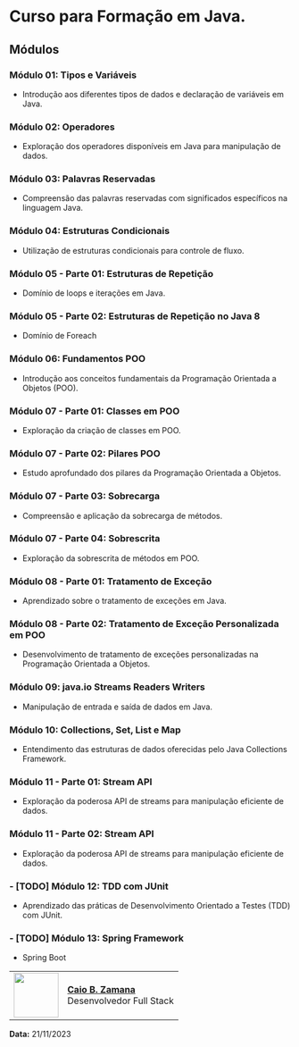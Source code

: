 # Curso para Formação em Java.

## Módulos

### Módulo 01: Tipos e Variáveis
- Introdução aos diferentes tipos de dados e declaração de variáveis em Java.

### Módulo 02: Operadores
- Exploração dos operadores disponíveis em Java para manipulação de dados.

### Módulo 03: Palavras Reservadas
- Compreensão das palavras reservadas com significados específicos na linguagem Java.

### Módulo 04: Estruturas Condicionais
- Utilização de estruturas condicionais para controle de fluxo.

### Módulo 05 - Parte 01: Estruturas de Repetição
- Domínio de loops e iterações em Java.

### Módulo 05 - Parte 02: Estruturas de Repetição no Java 8
- Domínio de Foreach

### Módulo 06: Fundamentos POO
- Introdução aos conceitos fundamentais da Programação Orientada a Objetos (POO).

### Módulo 07 - Parte 01: Classes em POO
- Exploração da criação de classes em POO.

### Módulo 07 - Parte 02: Pilares POO
- Estudo aprofundado dos pilares da Programação Orientada a Objetos.

### Módulo 07 - Parte 03: Sobrecarga
- Compreensão e aplicação da sobrecarga de métodos.

### Módulo 07 - Parte 04: Sobrescrita
- Exploração da sobrescrita de métodos em POO.

### Módulo 08 - Parte 01: Tratamento de Exceção
- Aprendizado sobre o tratamento de exceções em Java.

### Módulo 08 - Parte 02: Tratamento de Exceção Personalizada em POO
- Desenvolvimento de tratamento de exceções personalizadas na Programação Orientada a Objetos.

###  Módulo 09: java.io Streams Readers Writers
- Manipulação de entrada e saída de dados em Java.

### Módulo 10: Collections, Set, List e Map
- Entendimento das estruturas de dados oferecidas pelo Java Collections Framework.

###  Módulo 11 - Parte 01: Stream API
- Exploração da poderosa API de streams para manipulação eficiente de dados.

###  Módulo 11 - Parte 02: Stream API
- Exploração da poderosa API de streams para manipulação eficiente de dados.

### - [TODO] Módulo 12: TDD com JUnit
- Aprendizado das práticas de Desenvolvimento Orientado a Testes (TDD) com JUnit.

### - [TODO] Módulo 13: Spring Framework
- Spring Boot

<table>
  <tr>
    <td>
      <img width="80px" align="center" src="https://avatars.githubusercontent.com/caiobello"/>
    </td>
    <td align="left">
      <a href="https://github.com/caiobello">
        <span><b>Caio B. Zamana</b></span>
      </a>
      <br>
      <span>Desenvolvedor Full Stack</span>
    </td>
  </tr>
</table>

**Data:** 21/11/2023

